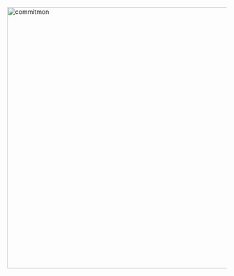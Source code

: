 <a href="https://github.com/doongjun/commitmon">
  <img alt="commitmon" src="https://commitmon.me/adventure?username=Hyung-Seok&theme=transprarent" width="600px" />
</a>
